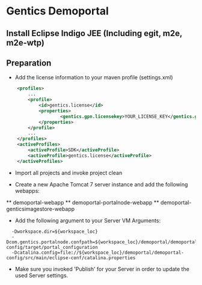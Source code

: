 # Gentics Demoportal #

## Install Eclipse Indigo JEE (Including egit, m2e, m2e-wtp) ##

## Preparation ##

* Add the license information to your maven profile (settings.xml)

```xml
    <profiles>
        ...
        <profile>
            <id>gentics.license</id>
            <properties>
                    <gentics.gpn.licensekey>YOUR_LICENSE_KEY</gentics.gpn.licensekey>
            </properties>
        </profile>
        ...
    </profiles>
    <activeProfiles>
        <activeProfile>SDK</activeProfile>
        <activeProfile>gentics.license</activeProfile>
    </activeProfiles>
```

* Import all projects and invoke project clean

* Create a new Apache Tomcat 7 server instance and add the following webapps:

** demoportal-webapp
** demoportal-portalnode-webapp
** demoportal-genticsimagestore-webapp

* Add the following argument to your Server VM Arguments:

```
  -Dworkspace.dir=${workspace_loc}
  -Dcom.gentics.portalnode.confpath=${workspace_loc}/demoportal/demoportal-config/target/portal_configuration
  -Dcatalina.config=file://${workspace_loc}/demoportal/demoportal-config/src/main/eclipse-conf/catalina.properties
```

* Make sure you invoked 'Publish' for your Server in order to update the used Server settings.
